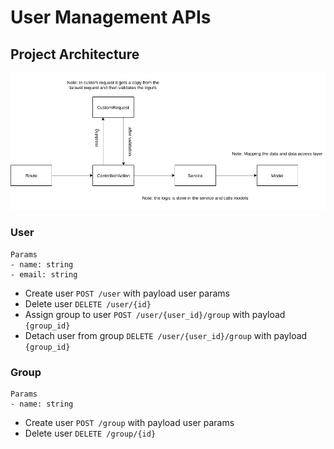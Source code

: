 # User Management APIs
## Project Architecture
![Alt text](UserManagement.png?raw=true "domain_model")

### User
    Params
    - name: string
    - email: string
- Create user  `POST /user` with payload user params
- Delete user  `DELETE /user/{id}`
- Assign group to user  `POST /user/{user_id}/group` with payload `{group_id}`
- Detach user from group  `DELETE /user/{user_id}/group` with payload `{group_id}`


### Group
    Params
    - name: string
- Create user  `POST /group` with payload user params
- Delete user  `DELETE /group/{id}`
